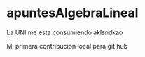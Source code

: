 # apuntesAlgebraLineal

La UNI me esta consumiendo aklsndkao

Mi primera contribucion local para git hub
